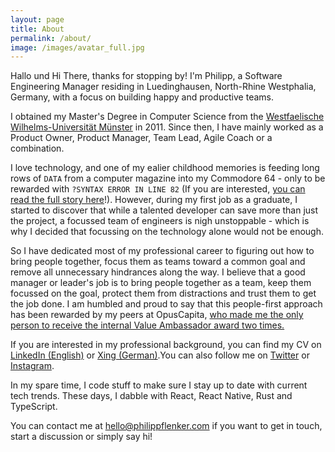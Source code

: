 ```yaml
---
layout: page
title: About
permalink: /about/
image: /images/avatar_full.jpg
---
```

Hallo und Hi There, thanks for stopping by! I'm Philipp, a Software Engineering Manager residing in Luedinghausen, North-Rhine Westphalia, Germany, with a focus on building happy and productive teams.

I obtained my Master's Degree in Computer Science from the [Westfaelische Wilhelms-Universität Münster](https://www.uni-muenster.de) in 2011. Since then, I have mainly worked as a Product Owner, Product Manager, Team Lead, Agile Coach or a combination.

I love technology, and one of my ealier childhood memories is feeding long rows of `DATA` from a computer magazine into my Commodore 64 - only to be rewarded with `?SYNTAX ERROR IN LINE 82` (If you are interested, [you can read the full story here](/sematary/what-me-worry)!). However, during my first job as a graduate, I started to discover that while a talented developer can save more than just the project, a focussed team of engineers is nigh unstoppable - which is why I decided that focussing on the technology alone would not be enough. 

So I have dedicated most of my professional career to figuring out how to bring people together, focus them as teams toward a common goal and remove all unnecessary hindrances along the way. I believe that a good manager or leader's job is to bring people together as a team, keep them focussed on the goal, protect them from distractions and trust them to get the job done. I am humbled and proud to say that this people-first approach has been rewarded by my peers at OpusCapita, [who made me the only person to receive the internal Value Ambassador award two times.](https://www.opuscapita.com/blog/2020/meet-philipp-flenker)

If you are interested in my professional background, you can find my CV on [LinkedIn (English)](https://www.linkedin.com/in/pflenker/) or [Xing (German)](https://www.xing.com/profile/Philipp_Flenker/).You can also follow me on [Twitter](https://twitter.com/philippflenker) or [Instagram](https://www.instagram.com/philippflenker/?hl=en).

In my spare time, I code stuff to make sure I stay up to date with current tech trends. These days, I dabble with React, React Native, Rust and TypeScript. 

You can contact me at [hello@philippflenker.com](mailto:hello@philippflenker.com) if you want to get in touch, start a discussion or simply say hi!
